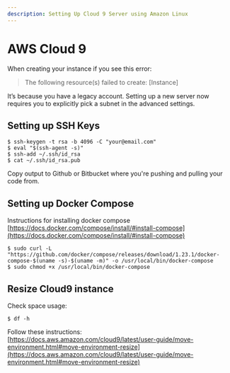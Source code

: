 ```yaml
---
description: Setting Up Cloud 9 Server using Amazon Linux
---
```


# AWS Cloud 9

When creating your instance if you see this error:&#x20;

> The following resource(s) failed to create: \[Instance]&#x20;

It’s because you have a legacy account. Setting up a new server now requires you to explicitly pick a subnet in the advanced settings.

## Setting up SSH Keys

```
$ ssh-keygen -t rsa -b 4096 -C "your@email.com"
$ eval "$(ssh-agent -s)"
$ ssh-add ~/.ssh/id_rsa
$ cat ~/.ssh/id_rsa.pub
```

Copy output to Github or Bitbucket where you're pushing and pulling your code from.

## Setting up Docker Compose

Instructions for installing docker compose [https://docs.docker.com/compose/install/#install-compose](https://docs.docker.com/compose/install/#install-compose)

```
$ sudo curl -L "https://github.com/docker/compose/releases/download/1.23.1/docker-compose-$(uname -s)-$(uname -m)" -o /usr/local/bin/docker-compose
$ sudo chmod +x /usr/local/bin/docker-compose
```

## Resize Cloud9 instance

Check space usage:

```
$ df -h
```

Follow these instructions: [https://docs.aws.amazon.com/cloud9/latest/user-guide/move-environment.html#move-environment-resize](https://docs.aws.amazon.com/cloud9/latest/user-guide/move-environment.html#move-environment-resize)
